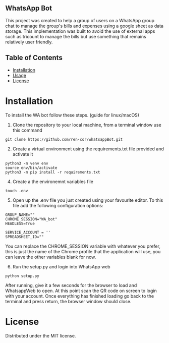 ## WhatsApp Bot

This project was created to help a group of users on a WhatsApp group chat to manage the group's bills and expenses using a google sheet as data storage.
This implementation was built to avoid the use of external apps such as tricount to manage the bills but use something that remains relatively user friendly.


## Table of Contents
- [Installation](#Installation)
- [Usage](#Usage)
- [License](#License)

# Installation

To install the WA bot follow these steps. (guide for linux/macOS)

1. Clone the repository to your local machine, from a terminal window use this command

```
git clone https://github.com/ren-cor/whatsappBot.git
```

2. Create a virtual environment using the requirements.txt file provided and activate it
```
python3 -m venv env
source env/bin/activate
python3 -m pip install -r requirements.txt
```

4. Create a the environemnt variables file
```
touch .env
```
5. Open up the .env file you just created using your favourite editor. To this file add the following configuration options:
```
GROUP_NAME=""
CHROME_SESSION="WA_bot"
HEADLESS=True

SERVICE_ACCOUNT = ''
SPREADSHEET_ID=""
```
You can replace the CHROME_SESSION variable with whatever you prefer, this is just the name of the Chrome profile that the application will use, you can leave the other variables blank for now.

6. Run the setup.py and login into WhatsApp web
```
python setup.py
```
After running, give it a few seconds for the browser to load and WhatsappWeb to open. At this point scan the QR code on screen to login with your account. Once everything has finished loading go back to the terminal and press return, the browser window should close.

# License
Distributed under the MIT license.
